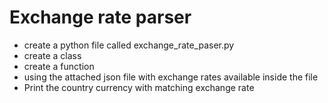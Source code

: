 # Exchange rate parser

- create a python file called exchange_rate_paser.py
- create a class
- create a function
- using the attached json file with exchange rates available inside the file
- Print the country currency with matching exchange rate